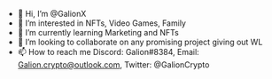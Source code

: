 - 👋 Hi, I’m @GalionX
- 👀 I’m interested in NFTs, Video Games, Family
- 🌱 I’m currently learning Marketing and NFTs
- 💞️ I’m looking to collaborate on any promising project giving out WL
- 📫 How to reach me Discord: Galion#8384, Email: Galion.crypto@outlook.com, Twitter: @GalionCrypto

<!---
GalionX/GalionX is a ✨ special ✨ repository because its `README.md` (this file) appears on your GitHub profile.
You can click the Preview link to take a look at your changes.
--->
